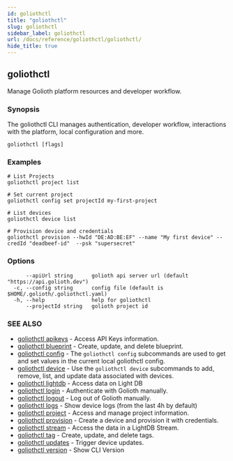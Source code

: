 ```yaml
---
id: goliothctl
title: "goliothctl"
slug: goliothctl
sidebar_label: goliothctl
url: /docs/reference/goliothctl/goliothctl/
hide_title: true
---
```

## goliothctl

Manage Golioth platform resources and developer workflow.

### Synopsis

The goliothctl CLI manages authentication, developer workflow, interactions with the platform, local configuration and more.

```
goliothctl [flags]
```

### Examples

```
# List Projects
goliothctl project list

# Set current project
goliothctl config set projectId my-first-project

# List devices
goliothctl device list

# Provision device and credentials
goliothctl provision --hwId "DE:AD:BE:EF" --name "My first device" --credId "deadbeef-id"  --psk "supersecret"
```

### Options

```
      --apiUrl string      golioth api server url (default "https://api.golioth.dev")
  -c, --config string      config file (default is $HOME/.golioth/.goliothctl.yaml)
  -h, --help               help for goliothctl
      --projectId string   golioth project id
```

### SEE ALSO

* [goliothctl apikeys](/docs/reference/goliothctl/goliothctl_apikeys/)	 - Access API Keys information.
* [goliothctl blueprint](/docs/reference/goliothctl/goliothctl_blueprint/)	 - Create, update, and delete blueprint.
* [goliothctl config](/docs/reference/goliothctl/goliothctl_config/)	 - The `goliothctl config` subcommands are used to get and set values in the current local goliothctl config.
* [goliothctl device](/docs/reference/goliothctl/goliothctl_device/)	 - Use the `goliothctl device` subcommands to add, remove, list, and update data associated with devices.
* [goliothctl lightdb](/docs/reference/goliothctl/goliothctl_lightdb/)	 - Access data on Light DB
* [goliothctl login](/docs/reference/goliothctl/goliothctl_login/)	 - Authenticate with Golioth manually.
* [goliothctl logout](/docs/reference/goliothctl/goliothctl_logout/)	 - Log out of Golioth manually.
* [goliothctl logs](/docs/reference/goliothctl/goliothctl_logs/)	 - Show device logs (from the last 4h by default)
* [goliothctl project](/docs/reference/goliothctl/goliothctl_project/)	 - Access and manage project information.
* [goliothctl provision](/docs/reference/goliothctl/goliothctl_provision/)	 - Create a device and provision it with credentials.
* [goliothctl stream](/docs/reference/goliothctl/goliothctl_stream/)	 - Access the data in a LightDB Stream.
* [goliothctl tag](/docs/reference/goliothctl/goliothctl_tag/)	 - Create, update, and delete tags.
* [goliothctl updates](/docs/reference/goliothctl/goliothctl_updates/)	 - Trigger device updates.
* [goliothctl version](/docs/reference/goliothctl/goliothctl_version/)	 - Show CLI Version


